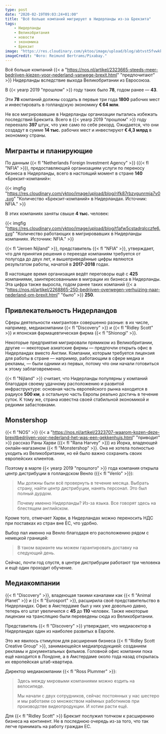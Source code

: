 ```yaml
---
type: post
date: "2020-02-19T09:03:24+01:00"
title: "Всё больше компаний мигрирует в Нидерланды из-за Брекзита"
tags:
    - Нидерланды
    - Великобритания
    - новости
    - экономика
    - Брекзит
image: "https://res.cloudinary.com/yktoo/image/upload/blog/abtvst5fvwkkigot1xps.jpg"
imageCredit: "Фото: Reimund Bertrams/Pixabay."
---
```


Всё больше компаний {{< a "https://nos.nl/artikel/2323665-steeds-meer-bedrijven-kiezen-voor-nederland-vanwege-brexit.html" "предпочитают" >}} Нидерланды вследствие выхода Великобритании из Евросоюза.

В {{< yearp 2019 "прошлом" >}} году таких было **78**, годом ранее — **43**.

<!--more-->

Эти **78** компаний должны создать в первые три года **1800** рабочих мест и инвестировать в голландскую экономику **€ 64 млн**.

Не все мигрировавшие в Нидерланды организации пытались избежать последствий Брекзита. Всего в {{< yearp 2019 "прошлом" >}} году переехало **397** штук, что уже само по себе рекорд. Ожидается, что они создадут в сумме **14 тыс.** рабочих мест и инвестируют **€ 4,3 млрд** в экономику страны.

## Мигранты и планирующие

По данным {{< fl "Netherlands Foreign Investment Agency" >}} ({{< fl "NFIA" >}}), предоставляющей организациям услуги по переносу бизнеса в Нидерланды, всего в настоящий момент в стране **140** «Брекзит-компаний»:

{{< imgfig "https://res.cloudinary.com/yktoo/image/upload/blog/rifk87rbzvgunrmja7v0.svg" "Количество «Брекзит-компаний» в Нидерландах. Источник: NFIA." >}}

В этих компаниях заняты свыше **4 тыс.** человек:

{{< imgfig "https://res.cloudinary.com/yktoo/image/upload/blog/t1afw5cstadrqlcczfe6.svg" "Количество работающих в мигрировавших в Нидерланды компаниях. Источник: NFIA." >}}

{{< fl "Jeroen Nijland" >}}, представитель {{< fl "NFIA" >}}, утверждает, что для принятия решения о переезде компаниям требуется от полугода до двух лет, и вышеприведённые цифры являются результатом работы, начатой в **2017-2018** годах.

В настоящее время организация ведёт переговоры ещё с **425** компаниями, заинтересованными в миграции их бизнеса в Нидерланды. Эта цифра также выросла, годом ранее таких компаний {{< a "https://nos.nl/artikel/2268865-250-bedrijven-overwegen-verhuizing-naar-nederland-om-brexit.html" "было" >}} **250**.

## Привлекательность Нидерландов

Сферы деятельности «мигрантов» совершенно разные: в их числе, например, медиакомпании {{< fl "Discovery" >}} и {{< fl "Ridley Scott" >}} и японская фармацевтическая фирма {{< fl "Shionogi" >}}.

Некоторые предприятия мигрировали прямиком из Великобритании, другие — некоторые азиатские фирмы — предпочли открыть офис в Нидерландах вместо Англии. Компании, которым требуется лицензия для работы в стране — например, работающим в сфере медиа и рекламы, — были одними из первых, потому что они начали готовиться к этому заблаговременно.

{{< fl "Nijland" >}} считает, что Нидерланды популярны у компаний благодаря своему удачному расположению и развитой инфраструктуре: основная часть европейского рынка находится в радиусе **500 км**, а остальную часть Европы реально достичь в течение суток. К тому же, страна известна своей стабильной экономикой и редкими забастовками.

## Monstershop

{{< fl "NOS" >}} {{< a "https://nos.nl/artikel/2323707-waarom-kozen-deze-brexitbedrijven-voor-nederland-het-was-een-gekkenhuis.html" "приводит" >}} рассказ Раны Харви ({{< fl "Rana Harvey" >}}) из Йорка, владеющей онлайн-магазином {{< fl "Monstershop" >}}. Она не хотела полностью уходить из Великобритании, но ей было важно сохранить своих европейских клиентов.

Поэтому в марте {{< yearp 2019 "прошлого" >}} года компания открыла центр дистрибуции в голландском Венло ({{< fl "Venlo" >}}):

> Мы должны были всё провернуть в течение месяца. Выбрать страну, найти центр дистрибуции, нанять персонал. Это был полный дурдом.
>
> Почему именно Нидерланды? Из-за языка. Все говорят здесь на блестящем английском.

Кроме того, отмечает Харви, в Нидерландах можно переносить НДС при поставках из стран вне ЕС, что удобно.

Выбор пал именно на Венло благодаря его расположению рядом с немецкой границей:

> В таком варианте мы можем гарантировать доставку на следующий день.

Сейчас, почти год спустя, в центре дистрибуции работают три человека и ещё один проходит обучение.

## Медиакомпании

{{< fl "Discovery" >}}, владеющая такими каналами как {{< fl "Animal Planet" >}} и {{< fl "Eurosport" >}}, расширила своё представительство в Нидерландах. Офис в Амстердаме был у них уже довольно давно, теперь его штат увеличился с **45** до **110** человек. Также некоторые лицензии на трансляцию были переведены сюда из Великобритании.

Представитель {{< fl "Discovery" >}} утверждает, что медиасектор в Нидерландах один из наиболее развитых в Европе.

Это же явилось стимулом для расширения бизнеса {{< fl "Ridley Scott Creative Group" >}}, занимающейся медиапродукцией: созданием рекламы и документальных фильмов. Головной офис компании пока ещё находится в Лондоне, а в Амстердаме около года назад открылась их европейская штаб-квартира.

Директор медиакомпании {{< fl "Ross Plummer" >}}:

> Здесь между мировыми компаниями можно ездить на велосипеде.
>
> Мы начали с двух сотрудников, сейчас постоянных у нас шестеро и мы работаем со множеством наёмных работников при производстве видеопродукции. И хотим расти ещё.

Для {{< fl "Ridley Scott" >}} Брекзит послужил толчком к расширению бизнеса на континент. Не в последнюю очередь из-за того, что так легче принимать на работу граждан ЕС.